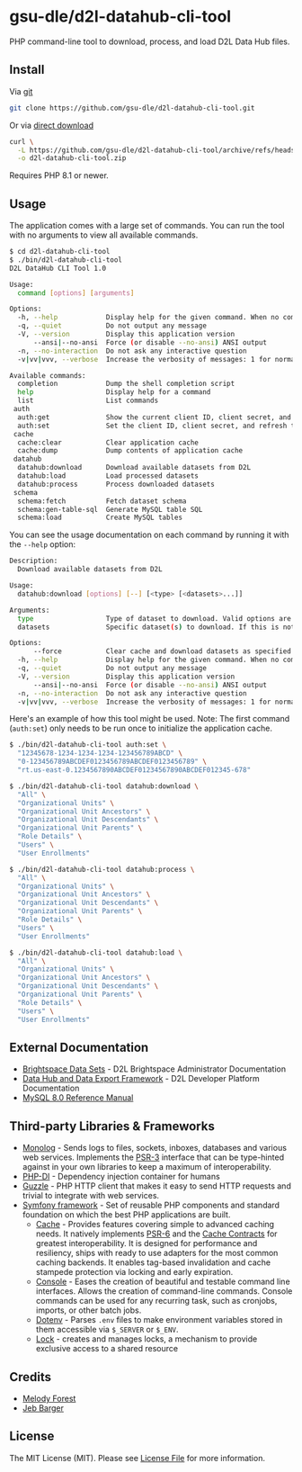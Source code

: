 # gsu-dle/d2l-datahub-cli-tool
PHP command-line tool to download, process, and load D2L Data Hub files.


## Install
Via [git](https://git-scm.com/)
```bash
git clone https://github.com/gsu-dle/d2l-datahub-cli-tool.git
```

Or via [direct download](https://github.com/gsu-dle/d2l-datahub-cli-tool/archive/refs/heads/main.zip)
```bash
curl \
  -L https://github.com/gsu-dle/d2l-datahub-cli-tool/archive/refs/heads/main.zip \
  -o d2l-datahub-cli-tool.zip
```

Requires PHP 8.1 or newer.


## Usage
The application comes with a large set of commands. You can run the tool with no arguments to view all available commands.
```bash
$ cd d2l-datahub-cli-tool
$ ./bin/d2l-datahub-cli-tool
D2L DataHub CLI Tool 1.0

Usage:
  command [options] [arguments]

Options:
  -h, --help            Display help for the given command. When no command is given display help for the list command
  -q, --quiet           Do not output any message
  -V, --version         Display this application version
      --ansi|--no-ansi  Force (or disable --no-ansi) ANSI output
  -n, --no-interaction  Do not ask any interactive question
  -v|vv|vvv, --verbose  Increase the verbosity of messages: 1 for normal output, 2 for more verbose output and 3 for debug

Available commands:
  completion            Dump the shell completion script
  help                  Display help for a command
  list                  List commands
 auth
  auth:get              Show the current client ID, client secret, and refresh token
  auth:set              Set the client ID, client secret, and refresh token
 cache
  cache:clear           Clear application cache
  cache:dump            Dump contents of application cache
 datahub
  datahub:download      Download available datasets from D2L
  datahub:load          Load processed datasets
  datahub:process       Process downloaded datasets
 schema
  schema:fetch          Fetch dataset schema
  schema:gen-table-sql  Generate MySQL table SQL
  schema:load           Create MySQL tables
```

You can see the usage documentation on each command by running it with the `--help` option:
```bash
Description:
  Download available datasets from D2L

Usage:
  datahub:download [options] [--] [<type> [<datasets>...]]

Arguments:
  type                  Type of dataset to download. Valid options are 'Full', 'Differential', and 'All' [default: "All"]
  datasets              Specific dataset(s) to download. If this is not specified, all available datasets are downloaded.

Options:
      --force           Clear cache and download datasets as specified by command arguments
  -h, --help            Display help for the given command. When no command is given display help for the list command
  -q, --quiet           Do not output any message
  -V, --version         Display this application version
      --ansi|--no-ansi  Force (or disable --no-ansi) ANSI output
  -n, --no-interaction  Do not ask any interactive question
  -v|vv|vvv, --verbose  Increase the verbosity of messages: 1 for normal output, 2 for more verbose output and 3 for debug
```

Here's an example of how this tool might be used. Note: The first command (`auth:set`) only needs to be run once to initialize the application cache.
```bash
$ ./bin/d2l-datahub-cli-tool auth:set \
  "12345678-1234-1234-1234-123456789ABCD" \
  "0-123456789ABCDEF0123456789ABCDEF0123456789" \
  "rt.us-east-0.1234567890ABCDEF01234567890ABCDEF012345-678"

$ ./bin/d2l-datahub-cli-tool datahub:download \
  "All" \
  "Organizational Units" \
  "Organizational Unit Ancestors" \
  "Organizational Unit Descendants" \
  "Organizational Unit Parents" \
  "Role Details" \
  "Users" \
  "User Enrollments"

$ ./bin/d2l-datahub-cli-tool datahub:process \
  "All" \
  "Organizational Units" \
  "Organizational Unit Ancestors" \
  "Organizational Unit Descendants" \
  "Organizational Unit Parents" \
  "Role Details" \
  "Users" \
  "User Enrollments"

$ ./bin/d2l-datahub-cli-tool datahub:load \
  "All" \
  "Organizational Units" \
  "Organizational Unit Ancestors" \
  "Organizational Unit Descendants" \
  "Organizational Unit Parents" \
  "Role Details" \
  "Users" \
  "User Enrollments"
```


## External Documentation
- [Brightspace Data Sets](https://documentation.brightspace.com/EN/insights/data_hub/admin/bds_title.htm) - D2L Brightspace Administrator Documentation
- [Data Hub and Data Export Framework](https://docs.valence.desire2learn.com/res/dataExport.html) - D2L Developer Platform Documentation
- [MySQL 8.0 Reference Manual](https://dev.mysql.com/doc/refman/8.0/en/)


## Third-party Libraries & Frameworks
- [Monolog](https://github.com/Seldaek/monolog) - Sends logs to files, sockets, inboxes, databases and various web services. Implements the [PSR-3](https://www.php-fig.org/psr/psr-3/) interface that can be type-hinted against in your own libraries to keep a maximum of interoperability.
- [PHP-DI](https://php-di.org/doc/) - Dependency injection container for humans
- [Guzzle](https://docs.guzzlephp.org/en/stable/) - PHP HTTP client that makes it easy to send HTTP requests and trivial to integrate with web services.
- [Symfony framework](https://symfony.com/doc/current/index.html) - Set of reusable PHP components and standard foundation on which the best PHP applications are built.
  - [Cache](https://symfony.com/doc/current/components/cache.html) - Provides features covering simple to advanced caching needs. It natively implements [PSR-6](https://www.php-fig.org/psr/psr-6/) and the [Cache Contracts](https://github.com/symfony/contracts/blob/master/Cache/CacheInterface.php) for greatest interoperability. It is designed for performance and resiliency, ships with ready to use adapters for the most common caching backends. It enables tag-based invalidation and cache stampede protection via locking and early expiration.
  - [Console](https://symfony.com/doc/current/components/console.html) - Eases the creation of beautiful and testable command line interfaces. Allows the creation of command-line commands. Console commands can be used for any recurring task, such as cronjobs, imports, or other batch jobs.
  - [Dotenv](https://github.com/symfony/dotenv) - Parses `.env` files to make environment variables stored in them accessible via `$_SERVER` or `$_ENV`.
  - [Lock](https://symfony.com/doc/current/components/lock.html) - creates and manages locks, a mechanism to provide exclusive access to a shared resource


## Credits
- [Melody Forest](https://github.com/mforest-gsu)
- [Jeb Barger](https://github.com/jebba2)


## License
The MIT License (MIT). Please see [License File](LICENSE.md) for more information.